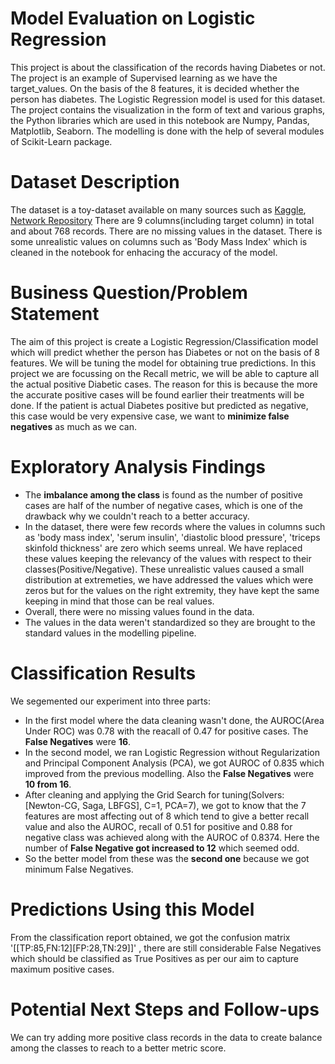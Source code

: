 # Model Evaluation on Logistic Regression
This project is about the classification of the records having Diabetes or not. The project is an example of Supervised learning as we have the target_values. On the basis of the 8 features, it is decided whether the person has diabetes. The Logistic Regression model is used for this dataset.
The project contains the visualization in the form of text and various graphs, the Python libraries which are used in this notebook are Numpy, Pandas, Matplotlib, Seaborn.
The modelling is done with the help of several modules of Scikit-Learn package.

# Dataset Description
 The dataset is a toy-dataset available on many sources such as [Kaggle](https://www.kaggle.com/uciml/pima-indians-diabetes-database), [Network Repository](https://networkrepository.com/pima-indians-diabetes.php#:~:text=Metadata%20%20%20Name%20%20%20Pima%20Indians,%20%20768%20%204%20more%20rows%20) There are 9 columns(including target column) in total and about 768 records. There are no missing values in the dataset. There is some unrealistic values on columns such as 'Body Mass Index' which is cleaned in the notebook for enhacing the accuracy of the model.

# Business Question/Problem Statement
The aim of this project is create a Logistic Regression/Classification model which will predict whether the person has Diabetes or not on the basis of 8 features. We will be tuning the model for obtaining true predictions. In this project we are focussing on the Recall metric, we will be able to capture all the actual positive Diabetic cases. The reason for this is because the more the accurate positive cases will be found earlier their treatments will be done. If the patient is actual Diabetes positive but predicted as negative, this case would be very expensive case, we want to  __minimize false negatives__ as much as we can.


# Exploratory Analysis Findings
- The __imbalance among the class__ is found as the number of positive cases are half of the number of negative cases, which is one of the drawback why we couldn't reach to a better accuracy.
- In the dataset, there were few records where the values in columns such as 'body mass index', 'serum insulin', 'diastolic blood pressure', 'triceps skinfold thickness' are zero which seems unreal. We have replaced these values keeping the relevancy of the values with respect to their classes(Positive/Negative). These unrealistic values caused a small distribution at extremeties, we have addressed the values which were zeros but for the values on the right extremity, they have kept the same keeping in mind that those can be real values.
- Overall, there were no missing values found in the data. 
- The values in the data weren't standardized so they are brought to the standard values in the modelling pipeline.


# Classification Results
We segemented our experiment into three parts:
- In the first model where the data cleaning wasn't done, the AUROC(Area Under ROC) was 0.78 with the reacall of 0.47 for positive cases. The __False Negatives__ were __16__.
- In the second model, we ran Logistic Regression without Regularization and Principal Component Analysis (PCA), we got  AUROC of 0.835 which improved from the previous modelling. Also the __False Negatives__ were __10 from 16__.
- After cleaning and applying the Grid Search for tuning(Solvers: [Newton-CG, Saga, LBFGS], C=1, PCA=7), we got to know that the 7 features are most affecting out of 8 which tend to give a better recall value and also the AUROC, recall of 0.51 for positive and 0.88 for negative class was achieved along with the AUROC of 0.8374. Here the  number of __False Negative got increased to 12__ which seemed odd.
- So the better model from these was the __second one__ because we got minimum False Negatives. 


# Predictions Using this Model
From the classification report obtained, we got the confusion matrix '[[TP:85,FN:12][FP:28,TN:29]]' , there are still considerable False Negatives which should be classified as True Positives as per our aim to capture maximum positive cases. 

# Potential Next Steps and Follow-ups
We can try adding more positive class records in the data to create balance among the classes to reach to a better metric score.
